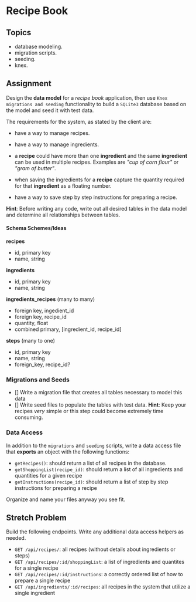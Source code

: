 # Recipe Book

## Topics

- database modeling.
- migration scripts.
- seeding.
- knex.

## Assignment

Design the **data model** for a _recipe book_ application, then use `Knex migrations and seeding` functionality to build a `SQLite3` database based on the model and seed it with test data.

The requirements for the system, as stated by the client are:

- have a way to manage recipes.

- have a way to manage ingredients.

- a **recipe** could have more than one **ingredient** and the same **ingredient** can be used in multiple recipes. Examples are _"cup of corn flour"_ or _"gram of butter"_.

- when saving the ingredients for a **recipe** capture the quantity required for that **ingredient** as a floating number.

- have a way to save step by step instructions for preparing a recipe.

**Hint**: Before writing any code, write out all desired tables in the data model and determine all relationships between tables. 

#### Schema Schemes/Ideas 

**recipes**
- id, primary key
- name, string 

**ingredients**
- id, primary key
- name, string

**ingredients_recipes** (many to many)
- foreign key, ingedient_id
- foreign key, recipe_id
- quantity, float
- combined primary, [ingredient_id, recipe_id]

**steps** (many to one)
- id, primary key
- name, string 
- foreign_key, recipe_id?

### Migrations and Seeds

- [] Write a migration file that creates all tables necessary to model this data
- [] Write seed files to populate the tables with test data. **Hint**: Keep your recipes *very* simple or this step could become extremely time consuming.

### Data Access

In addition to the `migrations` and `seeding` scripts, write a data access file that **exports** an object with the following functions:

- `getRecipes()`: should return a list of all recipes in the database.
- `getShoppingList(recipe_id)`: should return a list of all ingredients and quantities for a given recipe
- `getInstructions(recipe_id)`: should return a list of step by step instructions for preparing a recipe

Organize and name your files anyway you see fit.

## Stretch Problem

Build the following endpoints. Write any additional data access helpers as needed.

- `GET /api/recipes/`: all recipes (without details about ingredients or steps)
- `GET /api/recipes/:id/shoppingList`: a list of ingredients and quantites for a single recipe
- `GET /api/recipes/:id/instructions`: a correctly ordered list of how to prepare a single recipe
- `GET /api/ingredients/:id/recipes`: all recipes in the system that utilize a single ingredient 
